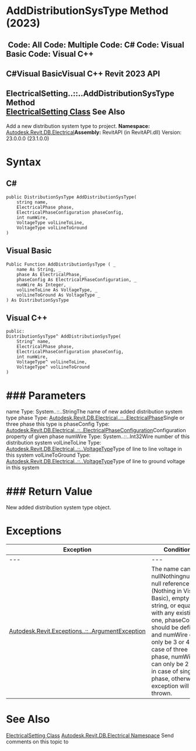 # AddDistributionSysType Method (2023)

﻿
 Code: All Code: Multiple Code: C# Code: Visual Basic Code: Visual C++   
---  
C#Visual BasicVisual C++
Revit 2023 API  
---  
ElectricalSetting..::..AddDistributionSysType Method   
[ElectricalSetting Class](d0c5bb12-7cf7-35e0-fc72-51e491c56bc2.md "ElectricalSetting Class") See Also  
---  
Add a new distribution system type to project. 
**Namespace:** [Autodesk.Revit.DB.Electrical](212a1314-7843-2c6c-3322-363127e4059f.md "Autodesk.Revit.DB.Electrical Namespace")**Assembly:** RevitAPI (in RevitAPI.dll) Version: 23.0.0.0 (23.1.0.0)
# Syntax
C#  
---  
```text
public DistributionSysType AddDistributionSysType(
	string name,
	ElectricalPhase phase,
	ElectricalPhaseConfiguration phaseConfig,
	int numWire,
	VoltageType volLineToLine,
	VoltageType volLineToGround
)
```
  
Visual Basic  
---  
```text
Public Function AddDistributionSysType ( _
	name As String, _
	phase As ElectricalPhase, _
	phaseConfig As ElectricalPhaseConfiguration, _
	numWire As Integer, _
	volLineToLine As VoltageType, _
	volLineToGround As VoltageType _
) As DistributionSysType
```
  
Visual C++  
---  
```text
public:
DistributionSysType^ AddDistributionSysType(
	String^ name, 
	ElectricalPhase phase, 
	ElectricalPhaseConfiguration phaseConfig, 
	int numWire, 
	VoltageType^ volLineToLine, 
	VoltageType^ volLineToGround
)
```
  
# ### Parameters
name
    Type: System..::..StringThe name of new added distribution system type
phase
    Type: [Autodesk.Revit.DB.Electrical..::..ElectricalPhase](aff8cc61-d006-c2df-8687-86c41f219384.md "ElectricalPhase Enumeration")Single or three phase this type is
phaseConfig
    Type: [Autodesk.Revit.DB.Electrical..::..ElectricalPhaseConfiguration](fa91ef24-f277-a8b8-822c-7ec5fc076035.md "ElectricalPhaseConfiguration Enumeration")Configuration property of given phase
numWire
    Type: System..::..Int32Wire number of this distribution system
volLineToLine
    Type: [Autodesk.Revit.DB.Electrical..::..VoltageType](6b462685-b825-f8f9-f218-035107f7aaf0.md "VoltageType Class")Type of line to line voltage in this system
volLineToGround
    Type: [Autodesk.Revit.DB.Electrical..::..VoltageType](6b462685-b825-f8f9-f218-035107f7aaf0.md "VoltageType Class")Type of line to ground voltage in this system
# ### Return Value
New added distribution system type object.
# Exceptions
| Exception | Condition |
| --- | --- |
| --- | --- |
| [Autodesk.Revit.Exceptions..::..ArgumentException](2e6e4206-97a8-dd4b-df5d-4269f4bb6088.md "ArgumentException Class") | The name can't be nullNothingnullptra null reference (Nothing in Visual Basic), empty string, or equal with any existing one, phaseConfig should be defined and numWire can only be 3 or 4 in case of three phase, numWire can only be 2 or 3 in case of single phase, otherwise exception will be thrown. |

# See Also
[ElectricalSetting Class](d0c5bb12-7cf7-35e0-fc72-51e491c56bc2.md "ElectricalSetting Class")
[Autodesk.Revit.DB.Electrical Namespace](212a1314-7843-2c6c-3322-363127e4059f.md "Autodesk.Revit.DB.Electrical Namespace")
Send comments on this topic to 
